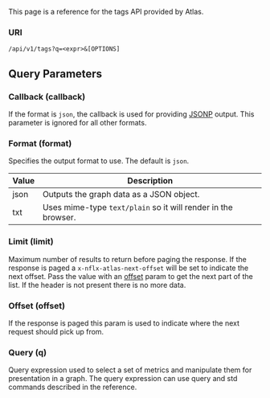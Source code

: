 This page is a reference for the tags API provided by Atlas.

### URI

`/api/v1/tags?q=<expr>&[OPTIONS]`

## Query Parameters

### Callback (callback)

If the format is `json`, the callback is used for providing
[JSONP](http://en.wikipedia.org/wiki/JSONP) output. This parameter is
ignored for all other formats.

### Format (format)

Specifies the output format to use. The default is `json`.

|Value|Description|
|-----|-----------|
|json | Outputs the graph data as a JSON object.|
|txt | Uses mime-type <code>text/plain</code> so it will render in the browser.|

### Limit (limit)

Maximum number of results to return before paging the response. If the response is paged 
a `x-nflx-atlas-next-offset` will be set to indicate the next offset. Pass the value with an 
[offset](#offset-offset) param to get the next part of the list. If the header is not present 
there is no more data.

### Offset (offset)

If the response is paged this param is used to indicate where the next request should pick up from.

### Query (q)

Query expression used to select a set of metrics and manipulate them for
presentation in a graph. The query expression can use query
and std commands described in the reference. 

